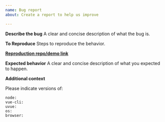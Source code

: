 ```yaml
---
name: Bug report
about: Create a report to help us improve

---
```


**Describe the bug**
A clear and concise description of what the bug is.

**To Reproduce**
Steps to reproduce the behavior.

[**Reproduction repo/demo link**](#url-here)

**Expected behavior**
A clear and concise description of what you expected to happen.

**Additional context**

Please indicate versions of:
```
node: 
vue-cli: 
uvue: 
os: 
browser: 
```
